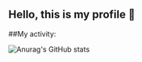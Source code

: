 ## Hello, this is my profile 👋

##My activity:

![Anurag's GitHub stats](https://github-readme-stats.vercel.app/api?username=RangPinck&show_icons=true&theme=transparent)

